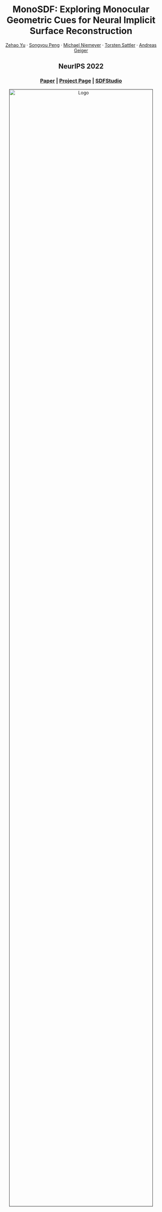 <p align="center">

  <h1 align="center">MonoSDF: Exploring Monocular Geometric Cues for Neural Implicit Surface Reconstruction</h1>
  <p align="center">
    <a href="https://niujinshuchong.github.io/">Zehao Yu</a>
    ·
    <a href="https://pengsongyou.github.io/">Songyou Peng</a>
    ·
    <a href="https://m-niemeyer.github.io/">Michael Niemeyer</a>
    ·
    <a href="https://tsattler.github.io/">Torsten Sattler</a>
    ·
    <a href="http://www.cvlibs.net/">Andreas Geiger</a>

  </p>
  <h2 align="center">NeurIPS 2022</h2>
  <h3 align="center"><a href="https://arxiv.org/abs/2206.00665">Paper</a> | <a href="https://niujinshuchong.github.io/monosdf/">Project Page</a> | <a href="https://autonomousvision.github.io/sdfstudio/">SDFStudio</a> </h3>
  <div align="center"></div>
</p>

<p align="center">
  <a href="">
    <img src="./media/teaser.gif" alt="Logo" width="95%">
  </a>
</p>

<p align="center">
We demonstrate that state-of-the-art depth and normal cues extracted from monocular images are complementary to reconstruction cues and hence significantly improve the performance of implicit surface reconstruction methods. 
</p>
<br>

# Rui

pytorch=1.8.0

Distributed training: 

``` bash
CUDA_VISIBLE_DEVICES=0 WORLD_SIZE=1 python -m torch.distributed.launch --nproc_per_node 1 --nnodes=1 --node_rank=0 --master_port 47769  ...
```

## [scannet]

``` bash
(py38) ruizhu@ubuntu:~/Documents/Projects/monosdf/code$ 

conda activate py38

python training/exp_runner.py --conf confs/scannet_mlp.conf --scan_id scan1

python evaluation/eval.py --conf confs/scannet_mlp.conf --scan_id scan1 --resolution 512 --eval_rendering --evals_folder ../pretrained_results --checkpoint ../pretrained_models/scannet_mlp/scan1.pth
```

## [kitchen-train]

scans:
- 'scan1': train split; 202 frames
- 'scan2': val split; 10 frames
- 'trainval': train+val split; 212 frames
### extract estimated geometry
`` use newest torch and omnidata installation (conda env: monosdf); otherwise fails``

``` bash
(monosdf-py38)
conda install pytorch==1.12.1 torchvision==0.13.1 torchaudio==0.12.1 cudatoolkit=11.3 -c pytorch
```

``` bash
(monosdf-py38) ruizhu@ubuntu:~/Documents/Projects/monosdf/preprocess$ python extract_monocular_cues.py --task normal --img_path ../data/kitchen/scan1/image --output_path ../data/kitchen/scan1 --omnidata_path /home/ruizhu/Documents/Projects/omnidata/omnidata_tools/torch --pretrained_models /home/ruizhu/Documents/Projects/omnidata/omnidata_tools/torch/pretrained_models/
```

**(GT geometry; PNG input)**

``` bash
python training/exp_runner.py --conf confs/kitchen_trainval_mlp.conf --scan_id trainval

python evaluation/eval.py --conf confs/kitchen_mlp.conf --scan_id trainval --resolution 512 --eval_rendering --evals_folder ../eval_results/kitchen_train_png_gt --checkpoint ../exps/kitchen_gt_train_mlp_1/2023_01_18_00_01_24/checkpoints/ModelParameters/latest.pth
```

**(GT geometry; HDR input)**

``` bash
python training/exp_runner.py --conf confs/kitchen_hdr_gt_mlp.conf --scan_id trainval

python evaluation/eval.py --conf confs/kitchen_hdr_gt_mlp.conf --scan_id trainval --resolution 512 --eval_rendering --evals_folder ../eval_results/kitchen_train_HDR_GT --checkpoint ../exps/kitchen_HDR_GT_train_mlp_1/2023_01_18_22_58_00/checkpoints/ModelParameters/latest.pth
```

**(EST geometry; HDR input)**

``` bash
python training/exp_runner.py --conf confs/kitchen_hdr_est_mlp.conf --scan_id trainval
python training/exp_runner.py --conf confs/kitchen_hdr_est_mlp.conf --scan_id trainval --expname _gamma2_L2loss
[+] python training/exp_runner.py --conf confs/kitchen_hdr_est_mlp.conf --scan_id trainval --expname _gamma2_L2loss_4xreg_lr1e-4_decay25
[+] python training/exp_runner.py --conf confs/kitchen_hdr_est_grids.conf --scan_id trainval --expname _gamma2
[++] python training/exp_runner.py --conf confs/kitchen_hdr_est_grids.conf --scan_id trainval --expname _gamma2_randomPixel_L2loss_4xreg_lr5e-4_decay25
[++] python training/exp_runner.py --conf confs/kitchen_hdr_est_mlp.conf --scan_id trainval --expname _gamma2_randomPixel_L2loss_4xreg_lr5e-4_decay25

python evaluation/eval.py --conf confs/kitchen_hdr_est_mlp.conf --scan_id trainval --resolution 512 --eval_rendering --evals_folder ../eval_results/kitchen_train_HDR_EST --checkpoint ../exps/kitchen_HDR_EST_train_mlp_1/2023_01_18_22_10_44/checkpoints/ModelParameters/latest.pth
```

### other options
- **gamma in rgb loss**: ``loss{if_gamma_loss = True``

## [openrooms]

**(GT geometry; PNG input)**

``` bash
python training/exp_runner.py --conf confs/openrooms_mlp.conf --scan_id scan1

python evaluation/eval.py --conf confs/openrooms_mlp.conf --scan_id scan1 --resolution 512 --eval_rendering --evals_folder ../eval_results/openrooms_png_gt --checkpoint ../exps/public_re_3_v3pose_2048-main_xml-scene0008_00_more_gt_train_mlp_1/2023_01_18_01_30_24/checkpoints/ModelParameters/latest.pth
```

**(GT geometry; HDR input)**

Config:

``model -> rendering_network -> if_hdr = True``
``dataset -> if_hdr = True``

``` bash
python training/exp_runner.py --conf confs/openrooms_hdr_gt_mlp.conf --scan_id scan1

python evaluation/eval.py --conf confs/openrooms_hdr_gt_mlp.conf --scan_id scan1 --resolution 512 --eval_rendering --evals_folder ../eval_results/openrooms_HDR_GT --checkpoint ../exps/public_re_3_v3pose_2048-main_xml-scene0008_00_more_HDR_GT_train_mlp_1/2023_01_18_21_58_00/checkpoints/ModelParameters/latest.pth
```

**(EST geometry; HDR input)**

``` bash
python training/exp_runner.py --conf confs/openrooms_hdr_est_mlp.conf --scan_id scan1

[+] python training/exp_runner.py --conf confs/openrooms_hdr_est_mlp.conf --scan_id scan1 --expname _gamma2_L2loss_4xreg_lr1e-4_decay25

python evaluation/eval.py --conf confs/openrooms_hdr_est_mlp.conf --scan_id scan1 --resolution 512 --eval_rendering --evals_folder ../eval_results/openrooms_HDR_EST --checkpoint ../exps/public_re_3_v3pose_2048-main_xml-scene0008_00_more_HDR_EST_train_mlp_1/2023_01_18_21_57_14/checkpoints/ModelParameters/latest.pth
```

## TODO
- [] change training to handle rays instead of batchsize=1: change to random batch of rays
# Update
MonoSDF is integrated to [SDFStudio](https://github.com/autonomousvision/sdfstudio), where monocular depth and normal cues can be applied to [UniSurf](https://github.com/autonomousvision/unisurf/tree/main/model) and [NeuS](https://github.com/Totoro97/NeuS/tree/main/models). Please check it out.

# Setup

## Installation
Clone the repository and create an anaconda environment called monosdf using
```
git clone git@github.com:autonomousvision/monosdf.git
cd monosdf

conda create -y -n monosdf python=3.8
conda activate monosdf

conda install pytorch torchvision cudatoolkit=11.3 -c pytorch
conda install cudatoolkit-dev=11.3 -c conda-forge

pip install -r requirements.txt
```
The hash encoder will be compiled on the fly when running the code.

## Dataset
For downloading the preprocessed data, run the following script. The data for the DTU, Replica, Tanks and Temples is adapted from [VolSDF](https://github.com/lioryariv/volsdf), [Nice-SLAM](https://github.com/cvg/nice-slam), and [Vis-MVSNet](https://github.com/jzhangbs/Vis-MVSNet), respectively.
```
bash scripts/download_dataset.sh
```
# Training

Run the following command to train monosdf:
```
cd ./code
python -m torch.distributed.launch --nproc_per_node 1 --nnodes=1 --node_rank=0 training/exp_runner.py --conf CONFIG  --scan_id SCAN_ID
```
where CONFIG is the config file in `code/confs`, and SCAN_ID is the id of the scene to reconstruct.

We provide example commands for training DTU, ScanNet, and Replica dataset as follows:
```
# DTU scan65
python -m torch.distributed.launch --nproc_per_node 1 --nnodes=1 --node_rank=0 training/exp_runner.py --conf confs/dtu_mlp_3views.conf  --scan_id scan65

# ScanNet scan 1 (scene_0050_00)
python -m torch.distributed.launch --nproc_per_node 1 --nnodes=1 --node_rank=0 training/exp_runner.py --conf confs/scannet_mlp.conf --scan_id scan1

# Replica scan 1 (room0)
python -m torch.distributed.launch --nproc_per_node 1 --nnodes=1 --node_rank=0 training/exp_runner.py --conf confs/replica_mlp.conf --scan_id scan1
```

We created individual config file on Tanks and Temples dataset so you don't need to set the scan_id. Run training on the courtroom scene as:
```
python -m torch.distributed.launch --nproc_per_node 1 --nnodes=1 --node_rank=0 training/exp_runner.py --conf confs/tnt_mlp_1.conf
```

We also generated high resolution monocular cues on the courtroom scene and it's better to train with more gpus. First download the dataset
```
bash scripts/download_highres_TNT.sh
```

Then run training with 8 gpus:
```
CUDA_VISIBLE_DEVICES1,2,3,4,5,6,7,8 python -m torch.distributed.launch --nproc_per_node 8 --nnodes=1 --node_rank=0 training/exp_runner.py --conf confs/tnt_highres_grids_courtroom.conf
```
Of course, you can also train on all other scenes with multi-gpus.

# Evaluations

## DTU
First, download the ground truth DTU point clouds:
```
bash scripts/download_dtu_ground_truth.sh
```
then you can evaluate the quality of extracted meshes (take scan 65 for example):
```
python evaluate_single_scene.py --input_mesh scan65_mesh.ply --scan_id scan65 --output_dir dtu_scan65
```

We also provide script for evaluating all DTU scenes:
```
python evaluate.py
```
Evaluation results will be saved to ```evaluation/DTU.csv``` by default, please check the script for more details.

## Replica
Evaluate on one scene (take scan 1 room0 for example)
```
cd replica_eval
python evaluate_single_scene.py --input_mesh replica_scan1_mesh.ply --scan_id scan1 --output_dir replica_scan1
```

We also provided script for evaluating all Replica scenes:
```
cd replica_eval
python evaluate.py
```
please check the script for more details.

## ScanNet
```
cd scannet_eval
python evaluate.py
```
please check the script for more details.

## Tanks and Temples
You need to submit the reconstruction results to the [official evaluation server](https://www.tanksandtemples.org), please follow their guidance. We also provide an example of our submission [here](https://drive.google.com/file/d/1Cr-UVTaAgDk52qhVd880Dd8uF74CzpcB/view?usp=sharing) for reference.

# Custom dataset
We provide an example of how to train monosdf on custom data (Apartment scene from nice-slam). First, download the dataset and run the script to subsample training images, normalize camera poses, and etc.
```
bash scripts/download_apartment.sh 
cd preprocess
python nice_slam_apartment_to_monosdf.py
```

Then, we can extract monocular depths and normals (please install [omnidata model](https://github.com/EPFL-VILAB/omnidata) before running the command):
```
python extract_monocular_cues.py --task depth --img_path ../data/Apartment/scan1/image --output_path ../data/Apartment/scan1 --omnidata_path YOUR_OMNIDATA_PATH --pretrained_models PRETRAINED_MODELS
python extract_monocular_cues.py --task normal --img_path ../data/Apartment/scan1/image --output_path ../data/Apartment/scan1 --omnidata_path YOUR_OMNIDATA_PATH --pretrained_models PRETRAINED_MODELS
```

Finally, we train monosdf as
```
python -m torch.distributed.launch --nproc_per_node 1 --nnodes=1 --node_rank=0 training/exp_runner.py --conf confs/nice_slam_grids.conf
```

# Pretrained Models
First download the pretrained models with
```
bash scripts/download_pretrained.sh
```
Then you can run inference with (DTU for example)
```
cd code
python evaluation/eval.py --conf confs/dtu_mlp_3views.conf --checkpoint ../pretrained_models/dtu_3views_mlp/scan65.pth --scan_id scan65 --resolution 512 --eval_rendering --evals_folder ../pretrained_results
```

You can also run the following script to extract all the meshes:
```
python scripts/extract_all_meshes_from_pretrained_models.py
```

# High-resolution Cues
Here we privode script to generate high-resolution cues, and training with high-resolution cues. Please refer to our supplementary for more details.

First you need to download the Tanks and Temples dataset from [here](https://drive.google.com/file/d/1YArOJaX9WVLJh4757uE8AEREYkgszrCo/view) and unzip it to ```data/tanksandtemples```. Then you can run the script to create overlapped patches 
```
cd preprocess
python generate_high_res_map.py --mode create_patches
```

and run the Omnidata model to predict monocular cues for each patch 
```
python extract_monocular_cues.py --task depth --img_path ./highres_tmp/scan1/image/ --output_path ./highres_tmp/scan1 --omnidata_path YOUR_OMNIDATA_PATH --pretrained_models PRETRAINED_MODELS
python extract_monocular_cues.py --task depth --img_path ./highres_tmp/scan1/image/ --output_path ./highres_tmp/scan1 --omnidata_path YOUR_OMNIDATA_PATH --pretrained_models PRETRAINED_MODELS
```
This step will take a long time (~2 hours) since there are many patches and the model only use a batch size of 1. 

Then run the script again to merge the output of Omnidata.
```
python generate_high_res_map.py --mode merge_patches
```

Now you can train the model with
```
CUDA_VISIBLE_DEVICES1,2,3,4,5,6,7,8 python -m torch.distributed.launch --nproc_per_node 8 --nnodes=1 --node_rank=0 training/exp_runner.py --conf confs/tnt_highres_grids_courtroom.conf
```

Please note that the script for generating high-resolution cues only works for the Tanks and Temples dataset. You need to adapt it if you want to apply to other dataset.

# Acknowledgements
This project is built upon [VolSDF](https://github.com/lioryariv/volsdf). We use pretrained [Omnidata](https://omnidata.vision) for monocular depth and normal extraction. Cuda implementation of Multi-Resolution hash encoding is based on [torch-ngp](https://github.com/ashawkey/torch-ngp). Evaluation scripts for DTU, Replica, and ScanNet are taken from [DTUeval-python](https://github.com/jzhangbs/DTUeval-python), [Nice-SLAM](https://github.com/cvg/nice-slam) and [manhattan-sdf](https://github.com/zju3dv/manhattan_sdf) respectively. We thank all the authors for their great work and repos. 


# Citation
If you find our code or paper useful, please cite
```bibtex
@article{Yu2022MonoSDF,
  author    = {Yu, Zehao and Peng, Songyou and Niemeyer, Michael and Sattler, Torsten and Geiger, Andreas},
  title     = {MonoSDF: Exploring Monocular Geometric Cues for Neural Implicit Surface Reconstruction},
  journal   = {Advances in Neural Information Processing Systems (NeurIPS)},
  year      = {2022},
}
```
